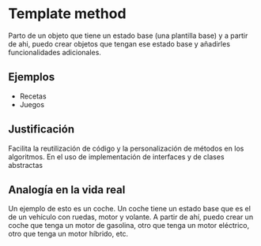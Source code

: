 # Template method
Parto de un objeto que tiene un estado base (una plantilla base) y a partir de ahi, puedo crear objetos que tengan ese estado base y añadirles funcionalidades adicionales.

## Ejemplos
- Recetas
- Juegos

## Justificación
Facilita la reutilización de código y la personalización de métodos en los algoritmos. En el uso de implementación de interfaces y de clases abstractas

## Analogía en la vida real
Un ejemplo de esto es un coche. Un coche tiene un estado base que es el de un vehículo con ruedas, motor y volante. A partir de ahí, puedo crear un coche que tenga un motor de gasolina, otro que tenga un motor eléctrico, otro que tenga un motor híbrido, etc.
